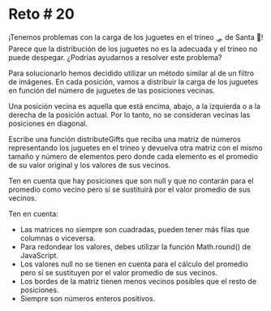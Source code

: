 # Reto # 20

¡Tenemos problemas con la carga de los juguetes en el trineo 🛷 de Santa 🎅! Parece que la distribución de los juguetes no es la adecuada y el trineo no puede despegar. ¿Podrías ayudarnos a resolver este problema?

Para solucionarlo hemos decidido utilizar un método similar al de un filtro de imágenes. En cada posición, vamos a distribuir la carga de los juguetes en función del número de juguetes de las posiciones vecinas.

Una posición vecina es aquella que está encima, abajo, a la izquierda o a la derecha de la posición actual. Por lo tanto, no se consideran vecinas las posiciones en diagonal.

Escribe una función distributeGifts que reciba una matriz de números representando los juguetes en el trineo y devuelva otra matriz con el mismo tamaño y número de elementos pero donde cada elemento es el promedio de su valor original y los valores de sus vecinos.

Ten en cuenta que hay posiciones que son null y que no contarán para el promedio como vecino pero sí se sustituirá por el valor promedio de sus vecinos.

Ten en cuenta:

- Las matrices no siempre son cuadradas, pueden tener más filas que columnas o viceversa.
- Para redondear los valores, debes utilizar la función Math.round() de JavaScript.
- Los valores null no se tienen en cuenta para el cálculo del promedio pero sí se sustituyen por el valor promedio de sus vecinos.
- Los bordes de la matriz tienen menos vecinos posibles que el resto de posiciones.
- Siempre son números enteros positivos.
